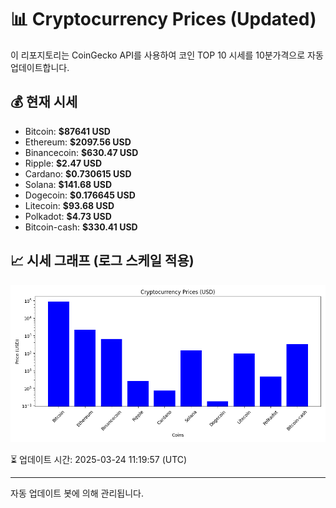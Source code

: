 
# 📊 Cryptocurrency Prices (Updated)

이 리포지토리는 CoinGecko API를 사용하여 코인 TOP 10 시세를 10분가격으로 자동 업데이트합니다.

## 💰 현재 시세
- Bitcoin: **$87641 USD**
- Ethereum: **$2097.56 USD**
- Binancecoin: **$630.47 USD**
- Ripple: **$2.47 USD**
- Cardano: **$0.730615 USD**
- Solana: **$141.68 USD**
- Dogecoin: **$0.176645 USD**
- Litecoin: **$93.68 USD**
- Polkadot: **$4.73 USD**
- Bitcoin-cash: **$330.41 USD**

## 📈 시세 그래프 (로그 스케일 적용)
![Crypto Prices](crypto_prices.png)

⏳ 업데이트 시간: 2025-03-24 11:19:57 (UTC)

---
자동 업데이트 봇에 의해 관리됩니다.
